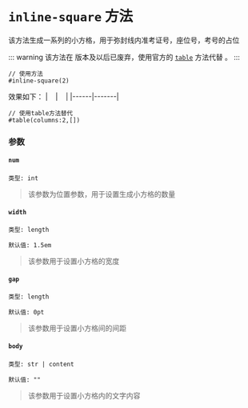 # `inline-square` 方法

该方法生成一系列的小方格，用于弥封线内准考证号，座位号，考号的占位

::: warning
该方法在 <Badge type="info" text="0.1.8" /> 版本及以后已废弃，使用官方的 [`table`](https://typst.app/docs/reference/model/table/) 方法代替 。
:::
```typst
// 使用方法
#inline-square(2)
```
效果如下：
| &nbsp;&nbsp; |   &nbsp;&nbsp;     |
|------|-------|

```typst
// 使用table方法替代
#table(columns:2,[])
```

### 参数

#### `num`

`类型: int`

>该参数为位置参数，用于设置生成小方格的数量

#### `width`

`类型: length`

`默认值: 1.5em`

>该参数用于设置小方格的宽度

#### `gap`

`类型: length`

`默认值: 0pt`

>该参数用于设置小方格间的间距

#### `body`

`类型: str | content`

`默认值: ""`

>该参数用于设置小方格内的文字内容
